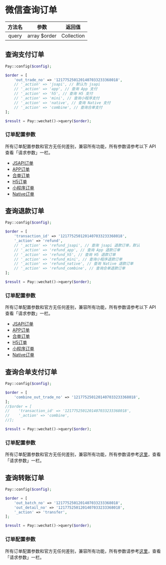 # 微信查询订单

|  方法名  |      参数      |    返回值     |
|:-----:|:------------:|:----------:|
| query | array $order | Collection |

## 查询支付订单

```php
Pay::config($config);

$order = [
    'out_trade_no' => '1217752501201407033233368018',
    // '_action' => 'jsapi', // 默认为 jsapi
    // '_action' => 'app', // 查询 App 支付
    // '_action' => 'h5', // 查询 H5 支付
    // '_action' => 'mini', // 查询小程序支付
    // '_action' => 'native', // 查询 Native 支付
    // '_action' => 'combine', // 查询合单支付
];

$result = Pay::wechat()->query($order);
```

### 订单配置参数

所有订单配置参数和官方无任何差别，兼容所有功能，所有参数请参考以下 API 查看「请求参数」一栏。

- [JSAPI订单](https://pay.weixin.qq.com/docs/merchant/apis/jsapi-payment/query-by-out-trade-no.html)
- [APP订单](https://pay.weixin.qq.com/docs/merchant/apis/in-app-payment/query-by-out-trade-no.html)
- [合单订单](https://pay.weixin.qq.com/docs/merchant/apis/combine-payment/orders/query-order.html)
- [H5订单](https://pay.weixin.qq.com/docs/merchant/apis/h5-payment/query-by-out-trade-no.html)
- [小程序订单](https://pay.weixin.qq.com/docs/merchant/apis/mini-program-payment/query-by-out-trade-no.html)
- [Native订单](https://pay.weixin.qq.com/docs/merchant/apis/native-payment/query-by-out-trade-no.html)

## 查询退款订单

```php
Pay::config($config);

$order = [
    'transaction_id' => '1217752501201407033233368018',
    '_action' => 'refund',
    // '_action' => 'refund_jsapi', // 查询 jsapi 退款订单，默认
    // '_action' => 'refund_app', // 查询 App 退款订单
    // '_action' => 'refund_h5', // 查询 H5 退款订单
    // '_action' => 'refund_mini', // 查询小程序退款订单
    // '_action' => 'refund_native', // 查询 Native 退款订单
    // '_action' => 'refund_combine', // 查询合单退款订单
];

$result = Pay::wechat()->query($order);
```

### 订单配置参数

所有订单配置参数和官方无任何差别，兼容所有功能，所有参数请参考以下 API 查看「请求参数」一栏。

- [JSAPI订单](https://pay.weixin.qq.com/docs/merchant/apis/jsapi-payment/query-by-out-refund-no.html)
- [APP订单](https://pay.weixin.qq.com/docs/merchant/apis/in-app-payment/query-by-out-refund-no.html)
- [合单订单](https://pay.weixin.qq.com/docs/merchant/apis/combine-payment/refunds/query-by-out-refund-no.html)
- [H5订单](https://pay.weixin.qq.com/docs/merchant/apis/h5-payment/query-by-out-refund-no.html)
- [小程序订单](https://pay.weixin.qq.com/docs/merchant/apis/mini-program-payment/query-by-out-refund-no.html)
- [Native订单](https://pay.weixin.qq.com/docs/merchant/apis/native-payment/query-by-out-refund-no.html)

## 查询合单支付订单

```php
Pay::config($config);

$order = [
    'combine_out_trade_no' => '1217752501201407033233368018',
];
//$order = [
//    'transaction_id' => '1217752501201407033233368018',
//    '_action' => 'combine',
//];

$result = Pay::wechat()->query($order);
```

### 订单配置参数

所有订单配置参数和官方无任何差别，兼容所有功能，所有参数请参考[这里](https://pay.weixin.qq.com/docs/merchant/apis/combine-payment/orders/query-order.html)，查看「请求参数」一栏。

## 查询转账订单

```php
Pay::config($config);

$order = [
    'out_batch_no' => '1217752501201407033233368018',
    'out_detail_no' => '1217752501201407033233368018',
    '_action' => 'transfer',
];

$result = Pay::wechat()->query($order);
```

### 订单配置参数

所有订单配置参数和官方无任何差别，兼容所有功能，所有参数请参考[这里](https://pay.weixin.qq.com/docs/merchant/apis/batch-transfer-to-balance/transfer-detail/get-transfer-detail-by-out-no.html)，查看「请求参数」一栏。

